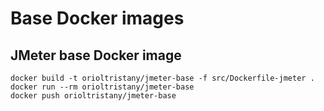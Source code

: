 # Base Docker images

## JMeter base Docker image

```
docker build -t orioltristany/jmeter-base -f src/Dockerfile-jmeter .
docker run --rm orioltristany/jmeter-base
docker push orioltristany/jmeter-base
```
